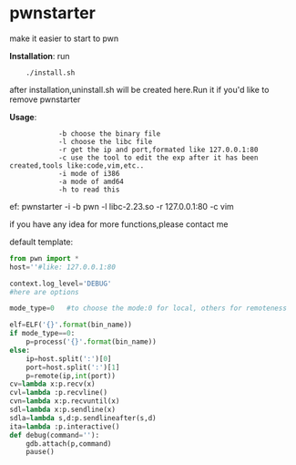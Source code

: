 # pwnstarter
make it easier to start to pwn

**Installation**:
run 
```shell
    ./install.sh
```
after installation,uninstall.sh will be created here.Run it if you'd like to remove pwnstarter

**Usage**: 
```shell
            -b choose the binary file
            -l choose the libc file
            -r get the ip and port,formated like 127.0.0.1:80
            -c use the tool to edit the exp after it has been created,tools like:code,vim,etc..
            -i mode of i386
            -a mode of amd64
            -h to read this
```            
ef: pwnstarter -i -b pwn -l libc-2.23.so -r 127.0.0.1:80 -c vim

if you have any idea for more functions,please contact me

default template:
```python
from pwn import *
host=''#like: 127.0.0.1:80

context.log_level='DEBUG'
#here are options

mode_type=0   #to choose the mode:0 for local, others for remoteness

elf=ELF('{}'.format(bin_name))
if mode_type==0:
    p=process('{}'.format(bin_name))
else:
    ip=host.split(':')[0]
    port=host.split(':')[1]
    p=remote(ip,int(port))
cv=lambda x:p.recv(x)
cvl=lambda :p.recvline()
cvn=lambda x:p.recvuntil(x)
sdl=lambda x:p.sendline(x)
sdla=lambda s,d:p.sendlineafter(s,d)
ita=lambda :p.interactive()
def debug(command=''):
    gdb.attach(p,command)
    pause()
```
